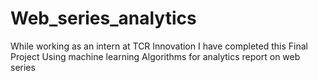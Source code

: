 # Web_series_analytics
While working as an intern at TCR Innovation I have completed this Final Project Using machine learning Algorithms for analytics report on web series
